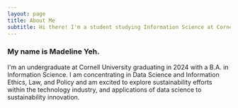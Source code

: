 ```yaml
---
layout: page
title: About Me
subtitle: Hi there! I'm a student studying Information Science at Cornell University with interests in Data Science and Sustainability
---
```


### My name is Madeline Yeh. 

I'm an undergraduate at Cornell University graduating in 2024 with a B.A. in Information Science. I am concentrating in Data Science and Information Ethics, Law, and Policy and am excited to explore sustainability efforts within the technology industry, and applications of data science to sustainability innovation. 


